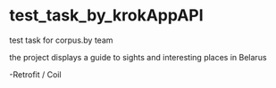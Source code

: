 # test_task_by_krokAppAPI
test task for corpus.by team

the project displays a guide to sights and interesting places in Belarus

-Retrofit / Coil
